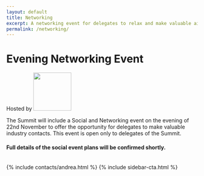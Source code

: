 ```yaml
---
layout: default
title: Networking
excerpt: A networking event for delegates to relax and make valuable airport security industry contacts after the Security Summit's more formal proceedings.
permalink: /networking/
---
```


<div class="temp-content-top homepage-jumbotron">
    <div class="container container-md">
      <div class="row">
        <div class="col-sm-8">
          <main>
            <h1 class="margin-top-none"><strong>Evening Networking Event</strong></h1>
            <p class="small">Hosted by <img src="{{ '/assets/img/brussel-airport-568x214.png' | relative_url }}" alt="" height="" width="100px"></p>
            <p>The Summit will include a Social and Networking event on the evening of 22nd November to offer the opportunity for delegates to make valuable industry contacts. This event is open only to delegates of the Summit.</p>
            <h4><strong>Full details of the social event plans will be confirmed shortly.</strong></h4>
            <br />
          </main>    
        </div>
        <div class="col-sm-4">
          <aside class="aside">
            {% include contacts/andrea.html %}
            {% include sidebar-cta.html %}
          </aside>
        </div>
      </div>
    </div>
  </div>